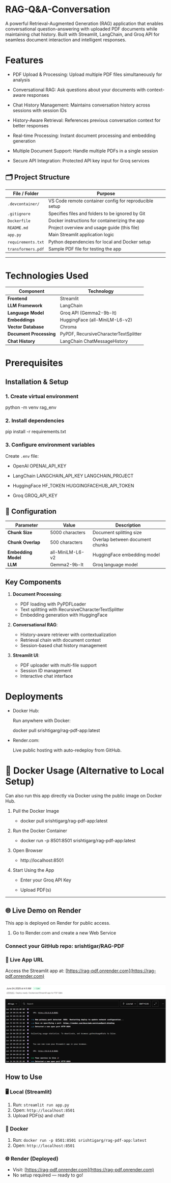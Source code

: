# RAG-Q&A-Conversation

A powerful Retrieval-Augmented Generation (RAG) application that enables conversational question-answering with uploaded PDF documents while maintaining chat history. Built with Streamlit, LangChain, and Groq API for seamless document interaction and intelligent responses.


# Features
- PDF Upload & Processing: Upload multiple PDF files simultaneously for analysis

- Conversational RAG: Ask questions about your documents with context-aware responses

- Chat History Management: Maintains conversation history across sessions with session IDs

- History-Aware Retrieval: References previous conversation context for better responses

- Real-time Processing: Instant document processing and embedding generation

- Multiple Document Support: Handle multiple PDFs in a single session

- Secure API Integration: Protected API key input for Groq services

## 🗂️ Project Structure

| File / Folder         | Purpose                                                |
|-----------------------|--------------------------------------------------------|
| `.devcontainer/`      | VS Code remote container config for reproducible setup |
| `.gitignore`          | Specifies files and folders to be ignored by Git       |
| `Dockerfile`          | Docker instructions for containerizing the app         |
| `README.md`           | Project overview and usage guide (this file)           |
| `app.py`              | Main Streamlit application logic                       |
| `requirements.txt`    | Python dependencies for local and Docker setup         |
| `transformers.pdf`    | Sample PDF file for testing the app                    |

---

 # Technologies Used
 
 | Component              | Technology                        |
|------------------------|-----------------------------------|
| **Frontend**           | Streamlit                         |
| **LLM Framework**      | LangChain                         |
| **Language Model**     | Groq API (Gemma2-9b-It)           |
| **Embeddings**         | HuggingFace (all-MiniLM-L6-v2)    |
| **Vector Database**    | Chroma                            |
| **Document Processing**| PyPDF, RecursiveCharacterTextSplitter |
| **Chat History**       | LangChain ChatMessageHistory       |


# Prerequisites

##  Installation & Setup
### 1. Create virtual environment
python -m venv rag_env


### 2. Install dependencies
pip install -r requirements.txt


### 3. Configure environment variables
Create `.env` file:
- OpenAI
OPENAI_API_KEY

- LangChain
LANGCHAIN_API_KEY
LANGCHAIN_PROJECT

- HuggingFace
HF_TOKEN
HUGGINGFACEHUB_API_TOKEN

- Groq
GROQ_API_KEY

## 🔧 Configuration
| Parameter          | Value                          | Description                     |
|--------------------|--------------------------------|---------------------------------|
| **Chunk Size**     | 5000 characters               | Document splitting size         |
| **Chunk Overlap**  | 500 characters                | Overlap between document chunks |
| **Embedding Model**| all-MiniLM-L6-v2              | HuggingFace embedding model     |
| **LLM**            | Gemma2-9b-It                  | Groq language model             |

## Key Components
1. **Document Processing**:
   - PDF loading with PyPDFLoader
   - Text splitting with RecursiveCharacterTextSplitter
   - Embedding generation with HuggingFace

2. **Conversational RAG**:
   - History-aware retriever with contextualization
   - Retrieval chain with document context
   - Session-based chat history management

3. **Streamlit UI**:
   - PDF uploader with multi-file support
   - Session ID management
   - Interactive chat interface
  
# Deployments
- Docker Hub:
  
  Run anywhere with Docker:
  
  docker pull srishtigarg/rag-pdf-app:latest

- Render.com:
  
  Live public hosting with auto-redeploy from GitHub.

# 🐳 Docker Usage (Alternative to Local Setup)
Can also run this app directly via Docker using the public image on Docker Hub.
1. Pull the Docker Image
   - docker pull srishtigarg/rag-pdf-app:latest

2. Run the Docker Container
   - docker run -p 8501:8501 srishtigarg/rag-pdf-app:latest

3. Open Browser
   - http://localhost:8501

4. Start Using the App
   - Enter your Groq API Key

   - Upload PDF(s)
  
---

## 🌐 Live Demo on Render
This app is deployed on Render for public access.

1. Go to Render.com and create a new Web Service
### Connect your GitHub repo: srishtigar/RAG-PDF 
### 🔗 Live App URL  
Access the Streamlit app at: [https://rag-pdf.onrender.com](https://rag-pdf.onrender.com)



![Live Render Deployment](render-deploy.png)

## How to Use

### 🖥️ Local (Streamlit)
1. Run: `streamlit run app.py`  
2. Open: `http://localhost:8501`  
3. Upload PDF(s) and chat!

### 🐳 Docker
1. Run: `docker run -p 8501:8501 srishtigarg/rag-pdf-app:latest`  
2. Open: `http://localhost:8501`

### 🌐 Render (Deployed)
- Visit: [https://rag-pdf.onrender.com](https://rag-pdf.onrender.com)  
- No setup required — ready to go!
















